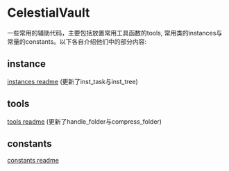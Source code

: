 # CelestialVault
一些常用的辅助代码，主要包括放置常用工具函数的tools, 常用类的instances与常量的constants。以下各自介绍他们中的部分内容:

## instance

[instances readme](./instances/README.md)
(更新了inst_task与inst_tree)

## tools

[tools readme](./tools/README.md)
(更新了handle_folder与compress_folder)

## constants

[constants readme](./constants/README.md)
